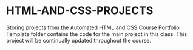 # HTML-AND-CSS-PROJECTS

Storing projects from the Automated HTML and CSS Course
Portfolio Template folder contains the code for the main project in this class.  This project will be continually updated throughout the course.
